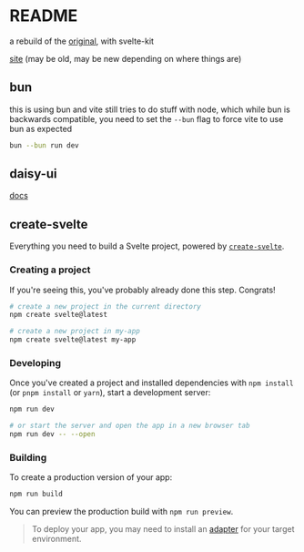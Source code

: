 # README

a rebuild of the [original](https://github.com/dallenbaldwin/WeNeedToEat), with svelte-kit

[site](https://weneedtoeat.dallenbaldwin.dev/) (may be old, may be new depending on where things are)

## bun

this is using bun and vite still tries to do stuff with node, which while bun is backwards compatible, you need to set the `--bun` flag to force vite to use bun as expected

```bash
bun --bun run dev
```

## daisy-ui

[docs](https://daisyui.com/docs/)

## create-svelte

Everything you need to build a Svelte project, powered by [`create-svelte`](https://github.com/sveltejs/kit/tree/master/packages/create-svelte).

### Creating a project

If you're seeing this, you've probably already done this step. Congrats!

```bash
# create a new project in the current directory
npm create svelte@latest

# create a new project in my-app
npm create svelte@latest my-app
```

### Developing

Once you've created a project and installed dependencies with `npm install` (or `pnpm install` or `yarn`), start a development server:

```bash
npm run dev

# or start the server and open the app in a new browser tab
npm run dev -- --open
```

### Building

To create a production version of your app:

```bash
npm run build
```

You can preview the production build with `npm run preview`.

> To deploy your app, you may need to install an [adapter](https://kit.svelte.dev/docs/adapters) for your target environment.
